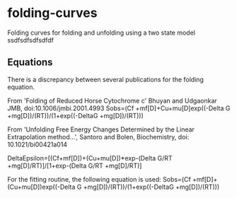 # folding-curves
Folding curves for folding and unfolding using a two state model
ssdfsdfsdfsdfdf
## Equations 
There is a discrepancy between several publications for the folding equation.

From 'Folding of Reduced Horse Cytochrome c' Bhuyan and Udgaonkar JMB, doi:10.1006/jmbi.2001.4993
Sobs=(Cf +mf[D]+Cu+mu[D]exp((-Delta G +mg[D])/(RT))/(1+exp((-DeltaG +mg[D])/(RT)))

From 'Unfolding Free Energy Changes Determined by the Linear Extrapolation method...', Santoro and Bolen, Biochemistry, 
doi: 10.1021/bi00421a014

DeltaEpsilon=[(Cf+mf[D])+(Cu+mu[D])*exp-(Delta G/RT +mg[D]/RT)]/[1+exp-(Delta G/RT +mg[D]/RT)]

For the fitting routine, the following equation is used:
Sobs=(Cf +mf[D]+(Cu+mu[D])exp((-Delta G +mg[D])/(RT))/(1+exp((-DeltaG +mg[D])/(RT)))

